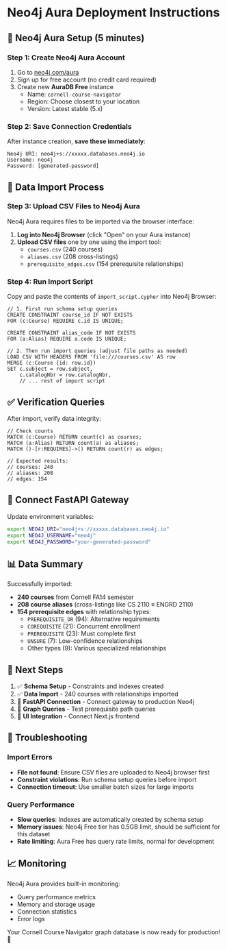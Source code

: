 # Neo4j Aura Deployment Instructions

## 🚀 **Neo4j Aura Setup (5 minutes)**

### Step 1: Create Neo4j Aura Account
1. Go to [neo4j.com/aura](https://neo4j.com/aura)
2. Sign up for free account (no credit card required)
3. Create new **AuraDB Free** instance
   - Name: `cornell-course-navigator`
   - Region: Choose closest to your location
   - Version: Latest stable (5.x)

### Step 2: Save Connection Credentials
After instance creation, **save these immediately**:
```
Neo4j URI: neo4j+s://xxxxx.databases.neo4j.io
Username: neo4j
Password: [generated-password]
```

## 📂 **Data Import Process**

### Step 3: Upload CSV Files to Neo4j Aura

Neo4j Aura requires files to be imported via the browser interface:

1. **Log into Neo4j Browser** (click "Open" on your Aura instance)
2. **Upload CSV files** one by one using the import tool:
   - `courses.csv` (240 courses)
   - `aliases.csv` (208 cross-listings) 
   - `prerequisite_edges.csv` (154 prerequisite relationships)

### Step 4: Run Import Script

Copy and paste the contents of `import_script.cypher` into Neo4j Browser:

```cypher
// 1. First run schema setup queries
CREATE CONSTRAINT course_id IF NOT EXISTS 
FOR (c:Course) REQUIRE c.id IS UNIQUE;

CREATE CONSTRAINT alias_code IF NOT EXISTS 
FOR (a:Alias) REQUIRE a.code IS UNIQUE;

// 2. Then run import queries (adjust file paths as needed)
LOAD CSV WITH HEADERS FROM 'file:///courses.csv' AS row
MERGE (c:Course {id: row.id})
SET c.subject = row.subject,
    c.catalogNbr = row.catalogNbr,
    // ... rest of import script
```

## ✅ **Verification Queries**

After import, verify data integrity:

```cypher
// Check counts
MATCH (c:Course) RETURN count(c) as courses;
MATCH (a:Alias) RETURN count(a) as aliases;  
MATCH ()-[r:REQUIRES]->() RETURN count(r) as edges;

// Expected results:
// courses: 240
// aliases: 208
// edges: 154
```

## 🔧 **Connect FastAPI Gateway**

Update environment variables:
```bash
export NEO4J_URI="neo4j+s://xxxxx.databases.neo4j.io"
export NEO4J_USERNAME="neo4j"
export NEO4J_PASSWORD="your-generated-password"
```

## 📊 **Data Summary**

Successfully imported:
- **240 courses** from Cornell FA14 semester
- **208 course aliases** (cross-listings like CS 2110 ≡ ENGRD 2110)
- **154 prerequisite edges** with relationship types:
  - `PREREQUISITE_OR` (94): Alternative requirements
  - `COREQUISITE` (21): Concurrent enrollment  
  - `PREREQUISITE` (23): Must complete first
  - `UNSURE` (7): Low-confidence relationships
  - Other types (9): Various specialized relationships

## 🎯 **Next Steps**

1. ✅ **Schema Setup** - Constraints and indexes created
2. ✅ **Data Import** - 240 courses with relationships imported
3. 🔄 **FastAPI Connection** - Connect gateway to production Neo4j
4. 🔄 **Graph Queries** - Test prerequisite path queries
5. 🔄 **UI Integration** - Connect Next.js frontend

## 🚨 **Troubleshooting**

### Import Errors
- **File not found**: Ensure CSV files are uploaded to Neo4j browser first
- **Constraint violations**: Run schema setup queries before import
- **Connection timeout**: Use smaller batch sizes for large imports

### Query Performance  
- **Slow queries**: Indexes are automatically created by schema setup
- **Memory issues**: Neo4j Free tier has 0.5GB limit, should be sufficient for this dataset
- **Rate limiting**: Aura Free has query rate limits, normal for development

## 📈 **Monitoring**

Neo4j Aura provides built-in monitoring:
- Query performance metrics
- Memory and storage usage  
- Connection statistics
- Error logs

Your Cornell Course Navigator graph database is now ready for production! 🎉